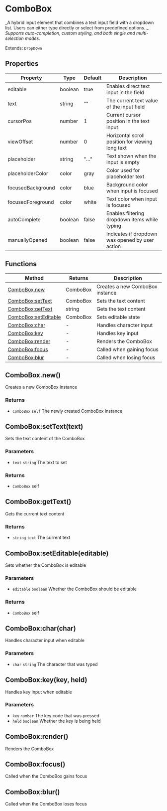 # ComboBox
_A hybrid input element that combines a text input field with a dropdown list. Users can either type directly or select from predefined options. _
_Supports auto-completion, custom styling, and both single and multi-selection modes._

Extends: `DropDown`

## Properties

|Property|Type|Default|Description|
|---|---|---|---|
|editable|boolean|true|Enables direct text input in the field|
|text|string|""|The current text value of the input field|
|cursorPos|number|1|Current cursor position in the text input|
|viewOffset|number|0|Horizontal scroll position for viewing long text|
|placeholder|string|"..."|Text shown when the input is empty|
|placeholderColor|color|gray|Color used for placeholder text|
|focusedBackground|color|blue|Background color when input is focused|
|focusedForeground|color|white|Text color when input is focused|
|autoComplete|boolean|false|Enables filtering dropdown items while typing|
|manuallyOpened|boolean|false|Indicates if dropdown was opened by user action|

## Functions

|Method|Returns|Description|
|---|---|---|
|[ComboBox.new](#combobox-new)|ComboBox|Creates a new ComboBox instance|
|[ComboBox:setText](#combobox-settext-text)|ComboBox|Sets the text content|
|[ComboBox:getText](#combobox-gettext)|string|Gets the text content|
|[ComboBox:setEditable](#combobox-seteditable-editable)|ComboBox|Sets editable state|
|[ComboBox:char](#combobox-char-char)|-|Handles character input|
|[ComboBox:key](#combobox-key-key-held)|-|Handles key input|
|[ComboBox:render](#combobox-render)|-|Renders the ComboBox|
|[ComboBox:focus](#combobox-focus)|-|Called when gaining focus|
|[ComboBox:blur](#combobox-blur)|-|Called when losing focus|

## ComboBox.new()

Creates a new ComboBox instance

### Returns
* `ComboBox` `self` The newly created ComboBox instance

## ComboBox:setText(text)

Sets the text content of the ComboBox

### Parameters
* `text` `string` The text to set

### Returns
* `ComboBox` self

## ComboBox:getText()

Gets the current text content

### Returns
* `string` `text` The current text

## ComboBox:setEditable(editable)

Sets whether the ComboBox is editable

### Parameters
* `editable` `boolean` Whether the ComboBox should be editable

### Returns
* `ComboBox` self

## ComboBox:char(char)

Handles character input when editable

### Parameters
* `char` `string` The character that was typed

## ComboBox:key(key, held)

Handles key input when editable

### Parameters
* `key` `number` The key code that was pressed
* `held` `boolean` Whether the key is being held

## ComboBox:render()

Renders the ComboBox

## ComboBox:focus()

Called when the ComboBox gains focus

## ComboBox:blur()

Called when the ComboBox loses focus
